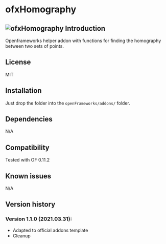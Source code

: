 ofxHomography
=============
![ofxHomography](https://github.com/paulobarcelos/ofxHomography/raw/master/screenshots/example.png)
Introduction
------------
Openframeworks helper addon with functions for finding the homography between two sets of points.

License
-------
MIT

Installation
------------
Just drop the folder into the `openFrameworks/addons/` folder.

Dependencies
------------
N/A

Compatibility
------------
Tested with OF 0.11.2

Known issues
------------
N/A

Version history
------------

### Version 1.1.0 (2021.03.31):
- Adapted to official addons template
- Cleanup
